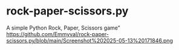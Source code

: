# rock-paper-scissors.py
A simple Python Rock, Paper, Scissors game"
https://github.com/Emmyval/rock-paper-scissors.py/blob/main/Screenshot%202025-05-13%20171846.png
